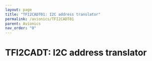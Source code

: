```yaml
---
layout: page
title: "TFI2CADT01: I2C address translator"
permalink: /avionics/TFI2CADT01
parent: Avionics
nav_order: "0"
---
```


# TFI2CADT: I2C address translator
